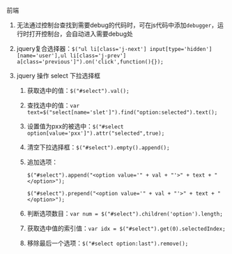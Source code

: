 前端

1. 无法通过控制台查找到需要debug的代码时，可在js代码中添加```debugger```，运行时打开控制台，会自动进入需要debug处

2. jquery复合选择器：```$("ul li[class='j-next'] input[type='hidden'][name='user'],ul li[class='j-prev'] a[class='previous']").on('click',function(){});```

3. jquery 操作 select 下拉选择框

   1. 获取选中的值：```$("#select").val();```

   2. 查找选中的值：```var text=$("select[name='slet']").find("option:selected").text();```

   3. 设置值为pxx的被选中：```$("#select option[value='pxx']").attr("selected",true);```

   4. 清空下拉选择框：```$("#select").empty().append();```

   5. 追加选项：

      ```$("#select").append("<option value='" + val + "'>" + text + "</option>");```

      ```$("#select").prepend("<option value='" + val + "'>" + text + "</option>");```

   6. 判断选项数目：```var num = $("#select").children('option').length;```

   7. 获取选中值的索引值：```var idx = $("#select").get(0).selectedIndex;```

   8. 移除最后一个选项：```$("#select option:last").remove();```

      